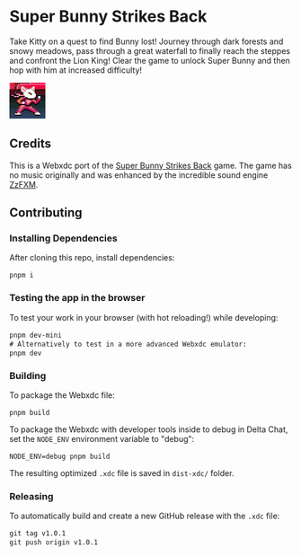 # Super Bunny Strikes Back

Take Kitty on a quest to find Bunny lost!
Journey through dark forests and snowy meadows,
pass through a great waterfall to finally reach the steppes and confront the Lion King!
Clear the game to unlock Super Bunny and then hop with him at increased difficulty!

![Logo](./icon.png)

## Credits

This is a Webxdc port of the [Super Bunny Strikes Back](https://github.com/foumart/JS.13kGames.2019_SuperBunny) game.
The game has no music originally and was
enhanced by the incredible sound engine [ZzFXM](https://github.com/keithclark/ZzFXM).

## Contributing

### Installing Dependencies

After cloning this repo, install dependencies:

```
pnpm i
```

### Testing the app in the browser

To test your work in your browser (with hot reloading!) while developing:

```
pnpm dev-mini
# Alternatively to test in a more advanced Webxdc emulator:
pnpm dev
```

### Building

To package the Webxdc file:

```
pnpm build
```

To package the Webxdc with developer tools inside to debug in Delta Chat, set the `NODE_ENV`
environment variable to "debug":

```
NODE_ENV=debug pnpm build
```

The resulting optimized `.xdc` file is saved in `dist-xdc/` folder.

### Releasing

To automatically build and create a new GitHub release with the `.xdc` file:

```
git tag v1.0.1
git push origin v1.0.1
```
